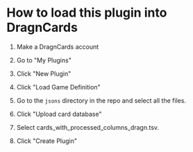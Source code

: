 # How to load this plugin into DragnCards

1. Make a DragnCards account

2. Go to "My Plugins"

3. Click "New Plugin"

4. Click "Load Game Definition"

5. Go to the `jsons` directory in the repo and select all the files.

6. Click "Upload card database"

7. Select cards_with_processed_columns_dragn.tsv.

8. Click "Create Plugin"

